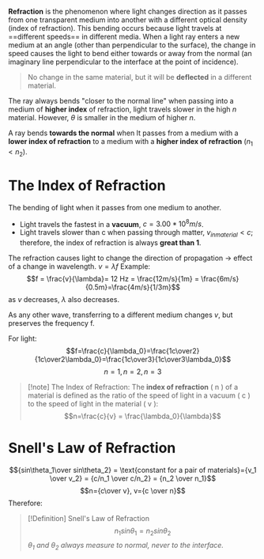 **Refraction** is the phenomenon where light changes direction as it passes from one transparent medium into another with a different optical density (index of refraction). This bending occurs because light travels at ==different speeds== in different media. When a light ray enters a new medium at an angle (other than perpendicular to the surface), the change in speed causes the light to bend either towards or away from the normal (an imaginary line perpendicular to the interface at the point of incidence).

>No change in the same material, but it will be **deflected** in a different material.

The ray always bends "closer to the normal line" when passing into a medium of **higher index** of refraction, light travels slower in the high $n$ material. However, $\theta$ is smaller in the medium of higher $n$. 

A ray bends **towards the normal** when It passes from a medium with a **lower index of refraction** to a medium with a **higher index of refraction** $( n_1 < n_2 )$.

# The Index of Refraction

The bending of light when it passes from one medium to another. 
- Light travels the fastest in a **vacuum**, $c=3.00*10^8 m/s$.
- Light travels slower than c when passing through matter, $v_{in material} \lt c$; therefore, the index of refraction is always **great than 1**.

The refraction causes light to change the direction of propagation -> effect of a change in wavelength. $v=\lambda f$ 
 Example: $$f = \frac{v}{\lambda}= 12 Hz = \frac{12m/s}{1m} = \frac{6m/s}{0.5m}=\frac{4m/s}{1/3m}$$ as $v$ decreases, $\lambda$ also decreases.

As any other wave, transferring to a different medium changes $v$, but preserves the frequency f.

 For light: $$f=\frac{c}{\lambda_0}=\frac{1c\over2}{1c\over2\lambda_0}=\frac{1c\over3}{1c\over3\lambda_0}$$$$n=1,n=2,n=3$$
> [!note] The Index of Refraction:
> The **index of refraction** ( n ) of a material is defined as the ratio of the speed of light in a vacuum ( c ) to the speed of light in the material ( v ):
> $$n=\frac{c}{v} = \frac{\lambda_0}{\lambda}$$


# Snell's Law of Refraction
$${sin\theta_1\over sin\theta_2} = \text{constant for a pair of materials}={v_1 \over v_2} = {c/n_1 \over c/n_2} = {n_2 \over n_1}$$
$$n={c\over v}, v={c \over n}$$
Therefore:
> [!Definition] Snell's Law of Refraction 
> $$n_1sin\theta_1 = n_2sin\theta_2$$
> *$\theta_1 \text{ and } \theta_2$ always measure to normal, never to the interface.*